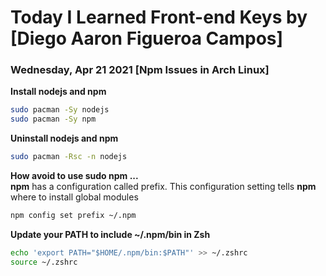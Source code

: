 # Today I Learned Front-end Keys by [Diego Aaron Figueroa Campos]

### Wednesday, Apr 21 2021 [Npm Issues in Arch Linux]  

**Install nodejs and npm**  
```zsh
sudo pacman -Sy nodejs
sudo pacman -Sy npm
```

**Uninstall nodejs and npm**  
```zsh
sudo pacman -Rsc -n nodejs
```
**How avoid to use sudo npm ...**  
**npm** has a configuration called prefix. This configuration setting tells **npm** where to install global modules  
```zsh
npm config set prefix ~/.npm
```
**Update your PATH to include ~/.npm/bin in Zsh**  
```zsh
echo 'export PATH="$HOME/.npm/bin:$PATH"' >> ~/.zshrc
source ~/.zshrc
```
